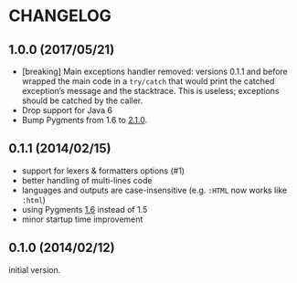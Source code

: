# CHANGELOG

## 1.0.0 (2017/05/21)

* [breaking] Main exceptions handler removed: versions 0.1.1 and before wrapped
  the main code in a `try/catch` that would print the catched exception’s
  message and the stacktrace. This is useless; exceptions should be catched by
  the caller.
* Drop support for Java 6
* Bump Pygments from 1.6 to [2.1.0][pygments-changelog].

[pygments-changelog]: http://pygments.org/docs/changelog/

## 0.1.1 (2014/02/15)

* support for lexers & formatters options (#1)
* better handling of multi-lines code
* languages and outputs are case-insensitive (e.g. `:HTML` now works like
  `:html`)
* using Pygments [1.6][] instead of 1.5
* minor startup time improvement

[1.6]: https://bitbucket.org/birkenfeld/pygments-main/src/3e451a3806d9215bae592d9c28321076e5e046ef/CHANGES?at=default#cl-102

## 0.1.0 (2014/02/12)

initial version.
